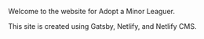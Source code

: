 Welcome to the website for Adopt a Minor Leaguer.

This site is created using Gatsby, Netlify, and Netlify CMS.

